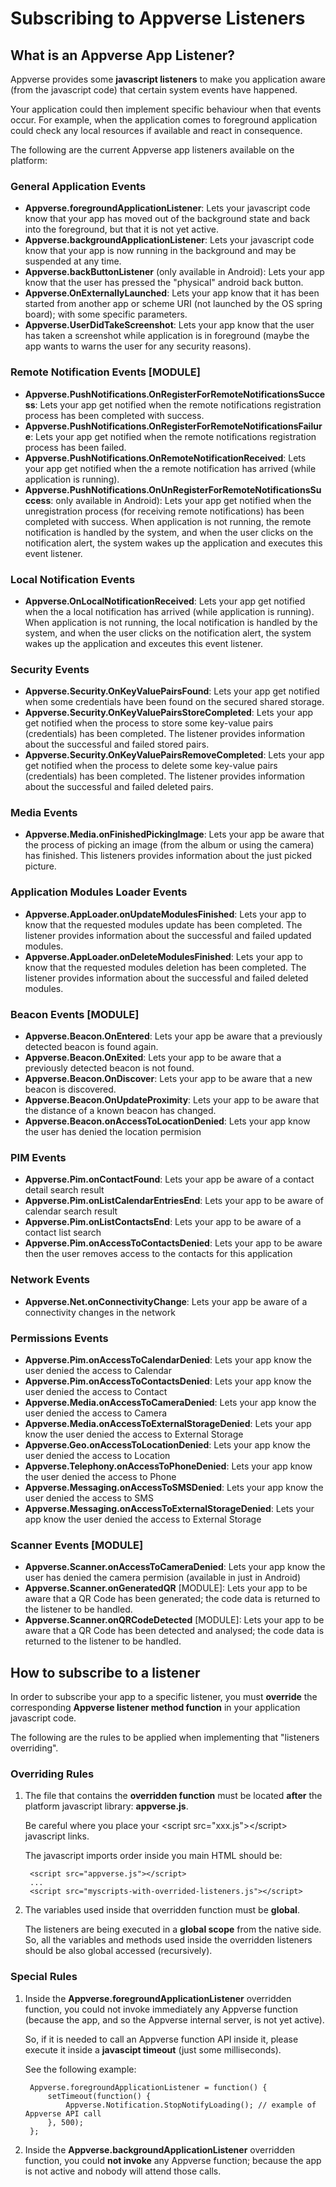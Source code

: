 Subscribing to Appverse Listeners
====================

What is an Appverse App Listener?
---------------------

Appverse provides some **javascript listeners** to make you application aware (from the javascript code) that certain system events have happened.

Your application could then implement specific behaviour when that events occur. For example, when the application comes to foreground application could check any local resources if available and react in consequence.

The following are the current Appverse app listeners available on the platform:

### General Application Events
* **Appverse.foregroundApplicationListener**: Lets your javascript code know that your app has moved out of the background state and back into the foreground, but that it is not yet active.
* **Appverse.backgroundApplicationListener**: Lets your javascript code know that your app is now running in the background and may be suspended at any time.
* **Appverse.backButtonListener** (only available in Android): Lets your app know that the user has pressed the "physical" android back button.
* **Appverse.OnExternallyLaunched**: Lets your app know that it has been started from another app or scheme URI (not launched by the OS spring board); with some specific parameters.
* **Appverse.UserDidTakeScreenshot**: Lets your app know that the user has taken a screenshot while application is in foreground (maybe the app wants to warns the user for any security reasons).



### Remote Notification Events [MODULE]
* **Appverse.PushNotifications.OnRegisterForRemoteNotificationsSuccess**: Lets your app get notified when the remote notifications registration process has been completed with success.
* **Appverse.PushNotifications.OnRegisterForRemoteNotificationsFailure**: Lets your app get notified when the remote notifications registration process has been failed.
* **Appverse.PushNotifications.OnRemoteNotificationReceived**: Lets your app get notified when the a remote notification has arrived (while application is running).
* **Appverse.PushNotifications.OnUnRegisterForRemoteNotificationsSuccess**: only available in Android): Lets your app get notified when the unregistration process (for receiving remote notifications) has been completed with success. When application is not running, the remote notification is handled by the system, and when the user clicks on the notification alert, the system wakes up the application and executes this event listener.

### Local Notification Events
* **Appverse.OnLocalNotificationReceived**: Lets your app get notified when the a local notification has arrived (while application is running). When application is not running, the local notification is handled by the system, and when the user clicks on the notification alert, the system wakes up the application and exceutes this event listener.

### Security Events
* **Appverse.Security.OnKeyValuePairsFound**: Lets your app get notified when some credentials have been found on the secured shared storage.
* **Appverse.Security.OnKeyValuePairsStoreCompleted**: Lets your app get notified when the process to store some key-value pairs (credentials) has been completed. The listener provides information about the successful and failed stored pairs.
* **Appverse.Security.OnKeyValuePairsRemoveCompleted**: Lets your app get notified when the process to delete some key-value pairs (credentials) has been completed. The listener provides information about the successful and failed deleted pairs.

### Media Events
* **Appverse.Media.onFinishedPickingImage**: Lets your app be aware that the process of picking an image (from the album or using the camera) has finished. This listeners provides information about the just picked picture.


### Application Modules Loader Events
* **Appverse.AppLoader.onUpdateModulesFinished**: Lets your app to know that the requested modules update has been completed. The listener provides information about the successful and failed updated modules.
* **Appverse.AppLoader.onDeleteModulesFinished**: Lets your app to know that the requested modules deletion has been completed. The listener provides information about the successful and failed deleted modules.

### Beacon Events [MODULE]
* **Appverse.Beacon.OnEntered**: Lets your app be aware that a previously detected beacon is found again.
* **Appverse.Beacon.OnExited**: Lets your app to be aware that a previously detected beacon is not found.
* **Appverse.Beacon.OnDiscover**: Lets your app to be aware that a new beacon is discovered.
* **Appverse.Beacon.OnUpdateProximity**: Lets your app to be aware that the distance of a known beacon has changed.
* **Appverse.Beacon.onAccessToLocationDenied**: Lets your app know the user has denied the location permision

### PIM Events
* **Appverse.Pim.onContactFound**: Lets your app be aware of a contact detail search result
* **Appverse.Pim.onListCalendarEntriesEnd**: Lets your app to be aware of calendar search result
* **Appverse.Pim.onListContactsEnd**: Lets your app to be aware of a contact list search
* **Appverse.Pim.onAccessToContactsDenied**: Lets your app to be aware then the user removes access to the contacts for this application

### Network Events
* **Appverse.Net.onConnectivityChange**: Lets your app be aware of a connectivity changes in the network

### Permissions Events
* **Appverse.Pim.onAccessToCalendarDenied**: Lets your app know the user denied the access to Calendar
* **Appverse.Pim.onAccessToContactsDenied**: Lets your app know the user denied the access to Contact
* **Appverse.Media.onAccessToCameraDenied**: Lets your app know the user denied the access to Camera
* **Appverse.Media.onAccessToExternalStorageDenied**: Lets your app know the user denied the access to External Storage
* **Appverse.Geo.onAccessToLocationDenied**: Lets your app know the user denied the access to Location
* **Appverse.Telephony.onAccessToPhoneDenied**: Lets your app know the user denied the access to Phone
* **Appverse.Messaging.onAccessToSMSDenied**: Lets your app know the user denied the access to SMS
* **Appverse.Messaging.onAccessToExternalStorageDenied**: Lets your app know the user denied the access to External Storage

### Scanner Events [MODULE]
* **Appverse.Scanner.onAccessToCameraDenied**: Lets your app know the user has denied the camera permision (available in just in Android)
* **Appverse.Scanner.onGeneratedQR** [MODULE]: Lets your app to be aware that a QR Code has been generated; the code data is returned to the listener to be handled.
* **Appverse.Scanner.onQRCodeDetected** [MODULE]: Lets your app to be aware that a QR Code has been detected and analysed; the code data is returned to the listener to be handled.


How to subscribe to a listener
---------------------

In order to subscribe your app to a specific listener, you must **override** the corresponding **Appverse listener method function** in your application javascript code.

The following are the rules to be applied when implementing that "listeners overriding".

### Overriding Rules

1. The file that contains the **overridden function** must be located **after** the platform javascript library: **appverse.js**.

	Be careful where you place your &lt;script src="xxx.js"&gt;&lt;/script&gt; javascript links.

	The javascript imports order inside you main HTML should be:

		<script src="appverse.js"></script>
		...
		<script src="myscripts-with-overrided-listeners.js"></script>

2. The variables used inside that overridden function must be **global**.

	The listeners are being executed in a **global scope** from the native side. So, all the variables and methods used inside the overridden listeners should be also global accessed (recursively).


### Special Rules

1. Inside the **Appverse.foregroundApplicationListener** overridden function, you could not invoke immediately any Appverse function (because the app, and so the Appverse internal server, is not yet active).

	So, if it is needed to call an Appverse function API inside it, please execute it inside a **javascipt timeout** (just some milliseconds).

	See the following example:

		Appverse.foregroundApplicationListener = function() {
			setTimeout(function() {
				Appverse.Notification.StopNotifyLoading(); // example of Appverse API call
			}, 500);
		};

2. Inside the **Appverse.backgroundApplicationListener** overridden function, you could **not invoke** any Appverse function; because the app is not active and nobody will attend those calls.
